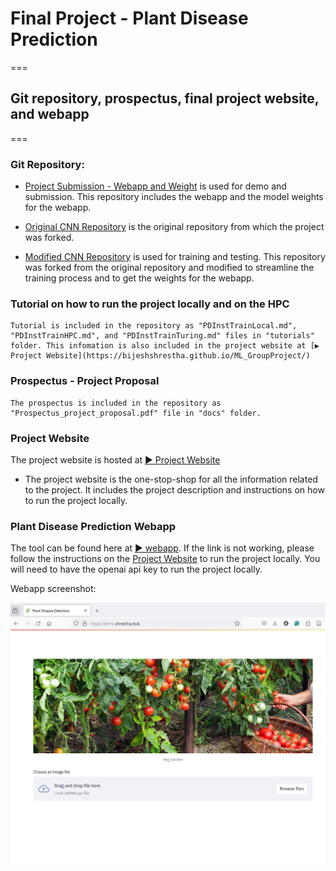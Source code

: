 # Final Project - Plant Disease Prediction  
===
## Git repository, prospectus, final project website, and webapp
===

### Git Repository: 

- [Project Submission - Webapp and Weight](https://github.com/BijeshShrestha/ML_GroupProject) is used for demo and submission. This repository includes the webapp and the model weights for the webapp. 

- [Original CNN Repository](https://github.com/funzi-son/plant_pathology_dl) is the original repository from which the project was forked. 

- [Modified CNN Repository](https://github.com/ivanlimwc/plant_pathology_dl) is used for training and testing. This repository was forked from the original repository and modified to streamline the training process and to get the weights for the webapp.


### Tutorial on how to run the project locally and on the HPC 

    Tutorial is included in the repository as "PDInstTrainLocal.md", "PDInstTrainHPC.md", and "PDInstTrainTuring.md" files in "tutorials" folder. This infomation is also included in the project website at [▶️ Project Website](https://bijeshshrestha.github.io/ML_GroupProject/)
    
### Prospectus - Project Proposal

    The prospectus is included in the repository as "Prospectus_project_proposal.pdf" file in "docs" folder.


### Project Website

The project website is hosted at [▶️ Project Website](https://bijeshshrestha.github.io/ML_GroupProject/)

- The project website is the one-stop-shop for all the information related to the project. It includes the project description and instructions on how to run the project locally. 

### Plant Disease Prediction Webapp

The tool can be found here at [▶ webapp](https://demoapp.shrestha.club/). If the link is not working, please follow the instructions on the [Project Website](https://bijeshshrestha.github.io/ML_GroupProject/) to run the project locally. You will need to have the openai api key to run the project locally.

Webapp screenshot:

![webapp](webapp.png)


